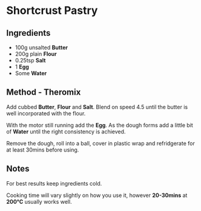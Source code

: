 # Shortcrust Pastry

## Ingredients

- 100g unsalted **Butter**
- 200g plain **Flour**
- 0.25tsp **Salt**
- 1 **Egg**
- Some **Water**

## Method - Theromix

Add cubbed **Butter**, **Flour** and **Salt**. Blend on speed 4.5 until the butter is well incorporated with the flour.

With the motor still running add the **Egg**. As the dough forms add a little bit of **Water** until the right consistency is achieved.

Remove the dough, roll into a ball, cover in plastic wrap and refridgerate for at least 30mins before using.

## Notes

For best results keep ingredients cold.

Cooking time will vary slightly on how you use it, however **20-30mins** at **200°C** usually works well.
